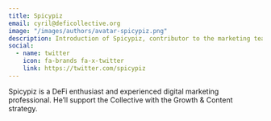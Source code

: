 ```yaml
---
title: Spicypiz
email: cyril@deficollective.org
image: "/images/authors/avatar-spicypiz.png"
description: Introduction of Spicypiz, contributor to the marketing team of the DeFi Collective.
social:
  - name: twitter
    icon: fa-brands fa-x-twitter
    link: https://twitter.com/spicypiz
---
```


Spicypiz is a DeFi enthusiast and experienced digital marketing professional. He’ll support the Collective with the Growth & Content strategy.